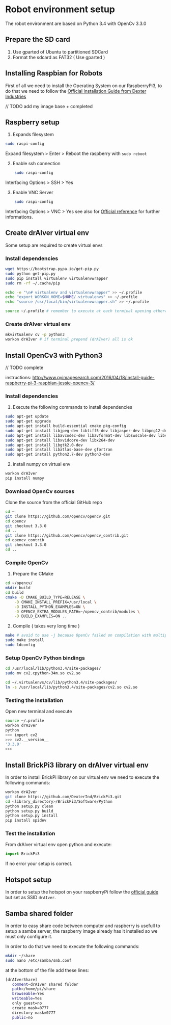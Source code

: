 
# Robot environment setup #

The robot environment are based on Python 3.4 with OpenCv 3.3.0

## Prepare the SD card ##

1. Use gparted of Ubuntu to partitioned SDCard
2. Format the sdcard as FAT32 ( Use gparted )

## Installing Raspbian for Robots ##

First of all we need to install the Operating System on our RaspberryPi3, to do that we need to follow the [Official Installation Guide from Dexter Industries](https://www.dexterindustries.com/howto/install-raspbian-for-robots-image-on-an-sd-card/)

// TODO add my image base + completed


## Raspberry setup ##

1. Expands filesystem
```sh
sudo raspi-config
```

Expand filesystem > Enter > Reboot the raspberry with ```sudo reboot```

2. Enable ssh connection

```sh
	sudo raspi-config
```

Interfacing Options > SSH > Yes

3. Enable VNC Server

```sh
	sudo raspi-config
```

Interfacing Options > VNC > Yes
see also for [Official reference](https://www.raspberrypi.org/documentation/remote-access/vnc/) for further informations.

## Create drAIver virtual env ##

Some setup are required to create virtual envs

### Install dependencies ###

```sh
wget https://bootstrap.pypa.io/get-pip.py
sudo python get-pip.py
sudo pip install virtualenv virtualenvwrapper
sudo rm -rf ~/.cache/pip

echo -e "\n# virtualenv and virtualenvwrapper" >> ~/.profile
echo "export WORKON_HOME=$HOME/.virtualenvs" >> ~/.profile
echo "source /usr/local/bin/virtualenvwrapper.sh" >> ~/.profile

source ~/.profile # remember to execute at each terminal opening otherwise only ssh connection run ~/.profile
```

### Create drAIver virtual env ###

```sh
mkvirtualenv cv -p python3
workon drAIver # if terminal prepend (drAIver) all is ok
```


## Install OpenCv3 with Python3 ##

// TODO complete

instructions: http://www.pyimagesearch.com/2016/04/18/install-guide-raspberry-pi-3-raspbian-jessie-opencv-3/

### Install dependencies ###

1. Execute the following commands to install dependencies

```sh
sudo apt-get update
sudo apt-get upgrade
sudo apt-get install build-essential cmake pkg-config
sudo apt-get install libjpeg-dev libtiff5-dev libjasper-dev libpng12-dev
sudo apt-get install libavcodec-dev libavformat-dev libswscale-dev libv4l-dev
sudo apt-get install libxvidcore-dev libx264-dev
sudo apt-get install libgtk2.0-dev
sudo apt-get install libatlas-base-dev gfortran
sudo apt-get install python2.7-dev python3-dev
```

2. install numpy on virtual env
```sh
workon drAIver
pip install numpy
```

### Download OpenCv sources ###

Clone the source from the official GitHub repo

```sh
cd ~
git clone https://github.com/opencv/opencv.git
cd opencv
git checkout 3.3.0
cd ..
git clone https://github.com/opencv/opencv_contrib.git
cd opencv_contrib
git checkout 3.3.0
cd ..
```



### Compile OpenCv ###

1. Prepare the CMake
```sh
cd ~/opencv/
mkdir build
cd build
cmake -D CMAKE_BUILD_TYPE=RELEASE \
    -D CMAKE_INSTALL_PREFIX=/usr/local \
    -D INSTALL_PYTHON_EXAMPLES=ON \
    -D OPENCV_EXTRA_MODULES_PATH=~/opencv_contrib/modules \
    -D BUILD_EXAMPLES=ON ..
```

2. Compile ( takes very long time )
```sh
make # avoid to use -j because OpenCv failed on compilation with multiple threads
sudo make install
sudo ldconfig
```

### Setup OpenCv Python bindings ###

```sh
cd /usr/local/lib/python3.4/site-packages/
sudo mv cv2.cpython-34m.so cv2.so

cd ~/.virtualenvs/cv/lib/python3.4/site-packages/
ln -s /usr/local/lib/python3.4/site-packages/cv2.so cv2.so
```

### Testing the installation ###

Open new terminal and execute

```sh
source ~/.profile 
workon drAIver
python
>>> import cv2
>>> cv2.__version__
'3.3.0'
>>>
```

## Install BrickPi3 library on drAIver virtual env ##

In order to install BrickPi library on our virtual env we need to execute the following commands:

```sh
workon drAIver
git clone https://github.com/DexterInd/BrickPi3.git
cd <library_directory>/BrickPi3/Software/Python
python setup.py clean
python setup.py build
python setup.py install
pip install spidev
```

### Test the installation ###

From drAIver virtual env open python and execute:

```python
import BrickPi3
```

If no error your setup is correct.

## Hotspot setup ##

In order to setup the hotspot on your raspberryPi follow the [official guide](https://www.raspberrypi.org/documentation/configuration/wireless/access-point.md) but set as SSID ```drAIver```.

## Samba shared folder ##

In order to easy share code between computer and raspberry is usefull to setup a samba server, the raspberry image already has it installed so we must only configure it.

In order to do that we need to execute the following commands:

```sh
mkdir ~/share
sudo nano /etc/samba/smb.conf
```

at the bottom of the file add these lines:
```sh
[drAIverShare]
   comment=drAIver shared folder
   path=/home/pi/share
   browseable=Yes
   writeable=Yes
   only guest=no
   create mask=0777
   directory mask=0777
   public=no
```